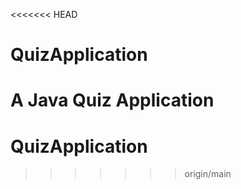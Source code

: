 <<<<<<< HEAD
# QuizApplication
A Java Quiz Application 
=======
# QuizApplication
>>>>>>> origin/main
